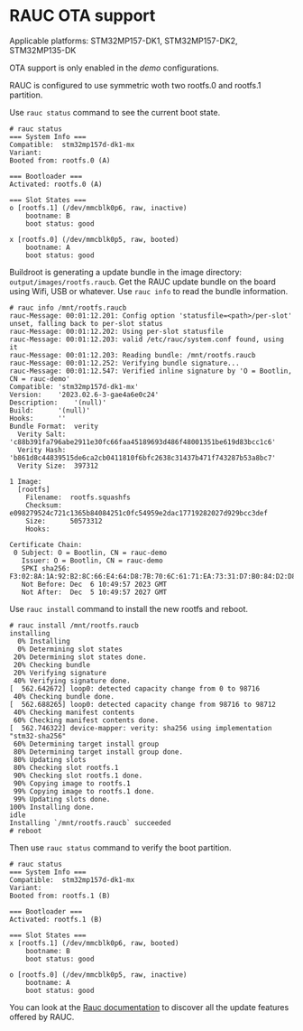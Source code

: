 # RAUC OTA support

Applicable platforms: STM32MP157-DK1, STM32MP157-DK2, STM32MP135-DK

OTA support is only enabled in the *demo* configurations.

RAUC is configured to use symmetric woth two rootfs.0 and rootfs.1
partition.


Use `rauc status` command to see the current boot state.
```
# rauc status
=== System Info ===
Compatible:  stm32mp157d-dk1-mx
Variant:
Booted from: rootfs.0 (A)

=== Bootloader ===
Activated: rootfs.0 (A)

=== Slot States ===
o [rootfs.1] (/dev/mmcblk0p6, raw, inactive)
	bootname: B
	boot status: good

x [rootfs.0] (/dev/mmcblk0p5, raw, booted)
	bootname: A
	boot status: good

```

Buildroot is generating a update bundle in the image directory:
`output/images/rootfs.raucb`.
Get the RAUC update bundle on the board using Wifi, USB or whatever.
Use `rauc info` to read the bundle information.
```
# rauc info /mnt/rootfs.raucb
rauc-Message: 00:01:12.201: Config option 'statusfile=<path>/per-slot' unset, falling back to per-slot status
rauc-Message: 00:01:12.202: Using per-slot statusfile
rauc-Message: 00:01:12.203: valid /etc/rauc/system.conf found, using it
rauc-Message: 00:01:12.203: Reading bundle: /mnt/rootfs.raucb
rauc-Message: 00:01:12.252: Verifying bundle signature...
rauc-Message: 00:01:12.547: Verified inline signature by 'O = Bootlin, CN = rauc-demo'
Compatible:	'stm32mp157d-dk1-mx'
Version:	'2023.02.6-3-gae4a6e0c24'
Description:	'(null)'
Build:		'(null)'
Hooks:		''
Bundle Format:	verity
  Verity Salt:	'c88b391fa796abe2911e30fc66faa45189693d486f48001351be619d83bcc1c6'
  Verity Hash:	'b861d8c44839515de6ca2cb0411810f6bfc2638c31437b471f743287b53a8bc7'
  Verity Size:	397312

1 Image:
  [rootfs]
	Filename:  rootfs.squashfs
	Checksum:  e098279524c721c1365b84084251c0fc54959e2dac17719282027d929bcc3def
	Size:      50573312
	Hooks:

Certificate Chain:
 0 Subject: O = Bootlin, CN = rauc-demo
   Issuer: O = Bootlin, CN = rauc-demo
   SPKI sha256: F3:02:8A:1A:92:B2:8C:66:E4:64:D8:7B:70:6C:61:71:EA:73:31:D7:B0:84:D2:D8:64:1C:63:20:3F:5A:B8:6C
   Not Before: Dec  6 10:49:57 2023 GMT
   Not After:  Dec  5 10:49:57 2027 GMT

```

Use `rauc install` command to install the new rootfs and reboot.
```
# rauc install /mnt/rootfs.raucb
installing
  0% Installing
  0% Determining slot states
 20% Determining slot states done.
 20% Checking bundle
 20% Verifying signature
 40% Verifying signature done.
[  562.642672] loop0: detected capacity change from 0 to 98716
 40% Checking bundle done.
[  562.688265] loop0: detected capacity change from 98716 to 98712
 40% Checking manifest contents
 60% Checking manifest contents done.
[  562.746322] device-mapper: verity: sha256 using implementation "stm32-sha256"
 60% Determining target install group
 80% Determining target install group done.
 80% Updating slots
 80% Checking slot rootfs.1
 90% Checking slot rootfs.1 done.
 90% Copying image to rootfs.1
 99% Copying image to rootfs.1 done.
 99% Updating slots done.
100% Installing done.
idle
Installing `/mnt/rootfs.raucb` succeeded
# reboot
```

Then use `rauc status` command to verify the boot partition.
```
# rauc status
=== System Info ===
Compatible:  stm32mp157d-dk1-mx
Variant:
Booted from: rootfs.1 (B)

=== Bootloader ===
Activated: rootfs.1 (B)

=== Slot States ===
x [rootfs.1] (/dev/mmcblk0p6, raw, booted)
	bootname: B
	boot status: good

o [rootfs.0] (/dev/mmcblk0p5, raw, inactive)
	bootname: A
	boot status: good
```

You can look at the [Rauc documentation](https://rauc.readthedocs.io/en/latest/index.html)
to discover all the update features offered by RAUC.
